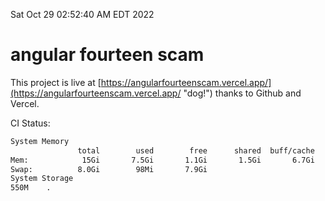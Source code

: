 Sat Oct 29 02:52:40 AM EDT 2022

# angular fourteen scam


This project is live at [https://angularfourteenscam.vercel.app/](https://angularfourteenscam.vercel.app/ "dog!") thanks to Github and Vercel.

CI Status: 

```bash
System Memory
               total        used        free      shared  buff/cache   available
Mem:            15Gi       7.5Gi       1.1Gi       1.5Gi       6.7Gi       6.0Gi
Swap:          8.0Gi        98Mi       7.9Gi
System Storage
550M	.
```
